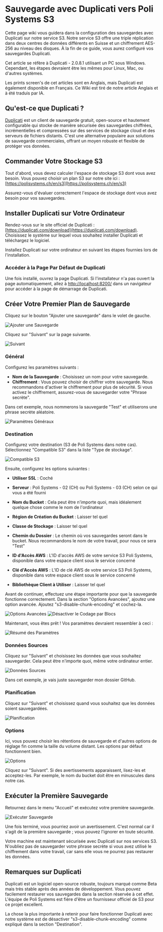 # Sauvegarde avec Duplicati vers Poli Systems S3

Cette page wiki vous guidera dans la configuration des sauvegardes avec Duplicati sur notre service S3. Notre service S3 offre une triple réplication dans deux centres de données différents en Suisse et un chiffrement AES-256 au niveau des disques. À la fin de ce guide, vous aurez configuré vos sauvegardes Duplicati.

Cet article se réfère à Duplicati - 2.0.8.1 utilisant un PC sous Windows. Cependant, les étapes devraient être les mêmes pour Linux, Mac, ou d'autres systèmes.

Les prints screen's de cet articles sont en Anglais, mais Duplicati est également disponible en Français.
Ce Wiki est tiré de notre article Anglais et à été traduis par IA.

## Qu'est-ce que Duplicati ?

[Duplicati](https://duplicati.com) est un client de sauvegarde gratuit, open-source et hautement configurable qui stocke de manière sécurisée des sauvegardes chiffrées, incrémentielles et compressées sur des services de stockage cloud et des serveurs de fichiers distants. C'est une alternative populaire aux solutions de sauvegarde commerciales, offrant un moyen robuste et flexible de protéger vos données.

## Commander Votre Stockage S3

Tout d'abord, vous devez calculer l'espace de stockage S3 dont vous avez besoin. Vous pouvez choisir un plan S3 sur notre site ici : [https://polisystems.ch/en/s3](https://polisystems.ch/en/s3)

Assurez-vous d'évaluer correctement l'espace de stockage dont vous avez besoin pour vos sauvegardes.

## Installer Duplicati sur Votre Ordinateur

Rendez-vous sur le site officiel de Duplicati : [https://duplicati.com/download](https://duplicati.com/download). Choisissez le système sur lequel vous souhaitez installer Duplicati et téléchargez le logiciel.

Installez Duplicati sur votre ordinateur en suivant les étapes fournies lors de l'installation.

### Accéder à la Page Par Défaut de Duplicati

Une fois installé, ouvrez la page Duplicati. Si l'installateur n'a pas ouvert la page automatiquement, allez à [http://localhost:8200/](http://localhost:8200/) dans un navigateur pour accéder à la page de démarrage de Duplicati.

## Créer Votre Premier Plan de Sauvegarde

Cliquez sur le bouton "Ajouter une sauvegarde" dans le volet de gauche.

![Ajouter une Sauvegarde](https://i.imgur.com/OLSEBIU.png)

Cliquez sur "Suivant" sur la page suivante.

![Suivant](https://i.imgur.com/Nr2Gmw4.png)

### Général

Configurez les paramètres suivants :
- **Nom de la Sauvegarde** : Choisissez un nom pour votre sauvegarde.
- **Chiffrement** : Vous pouvez choisir de chiffrer votre sauvegarde. Nous recommandons d'activer le chiffrement pour plus de sécurité. Si vous activez le chiffrement, assurez-vous de sauvegarder votre "Phrase secrète".

Dans cet exemple, nous nommerons la sauvegarde "Test" et utiliserons une phrase secrète aléatoire.

![Paramètres Généraux](https://i.imgur.com/5ojOcHQ.png)

### Destination

Configurez votre destination (S3 de Poli Systems dans notre cas). Sélectionnez "Compatible S3" dans la liste "Type de stockage".

![Compatible S3](https://i.imgur.com/hKanLho.png)

Ensuite, configurez les options suivantes :

- **Utiliser SSL** : Coché

- **Serveur** : Poli Systems - 02 (CH) ou Poli Systems - 03 (CH) selon ce qui vous a été fourni

- **Nom du Bucket** : Cela peut être n'importe quoi, mais idéalement quelque chose comme le nom de l'ordinateur

- **Région de Création du Bucket** : Laisser tel quel

- **Classe de Stockage** : Laisser tel quel

- **Chemin du Dossier** : Le chemin où vos sauvegardes seront dans le bucket. Nous recommandons le nom de votre travail, pour nous ce sera "Test"

- **ID d'Accès AWS** : L'ID d'accès AWS de votre service S3 Poli Systems, disponible dans votre espace client sous le service concerné

- **Clé d'Accès AWS** : L'ID de clé AWS de votre service S3 Poli Systems, disponible dans votre espace client sous le service concerné

- **Bibliothèque Client à Utiliser** : Laisser tel quel


Avant de continuer, effectuez une étape importante pour que la sauvegarde fonctionne correctement. Dans la section "Options Avancées", ajoutez une option avancée. Ajoutez "s3-disable-chunk-encoding" et cochez-la.

![Options Avancées](https://i.imgur.com/etVGdcN.png)
![Désactiver le Codage par Blocs](https://i.imgur.com/OfixPBQ.png)

Maintenant, vous êtes prêt ! Vos paramètres devraient ressembler à ceci :

![Résumé des Paramètres](https://i.imgur.com/Wss5u5Q.png)

### Données Sources

Cliquez sur "Suivant" et choisissez les données que vous souhaitez sauvegarder. Cela peut être n'importe quoi, même votre ordinateur entier.

![Données Sources](https://i.imgur.com/Wqzd8WA.png)

Dans cet exemple, je vais juste sauvegarder mon dossier GitHub.

### Planification

Cliquez sur "Suivant" et choisissez quand vous souhaitez que les données soient sauvegardées.

![Planification](https://i.imgur.com/SNErbwf.png)

### Options

Ici, vous pouvez choisir les rétentions de sauvegarde et d'autres options de réglage fin comme la taille du volume distant. Les options par défaut fonctionnent bien.

![Options](https://i.imgur.com/p3edKta.png)

Cliquez sur "Suivant". Si des avertissements apparaissent, lisez-les et acceptez-les. Par exemple, le nom du bucket doit être en minuscules dans notre cas.

## Exécuter la Première Sauvegarde

Retournez dans le menu "Accueil" et exécutez votre première sauvegarde.

![Exécuter Sauvegarde](https://i.imgur.com/3rUk0lP.png)

Une fois terminé, vous pourriez avoir un avertissement. C'est normal car il s'agit de la première sauvegarde ; vous pouvez l'ignorer en toute sécurité.

Votre machine est maintenant sécurisée avec Duplicati sur nos services S3. N'oubliez pas de sauvegarder votre phrase secrète si vous avez utilisé le chiffrement dans votre travail, car sans elle vous ne pourrez pas restaurer les données.

## Remarques sur Duplicati

Duplicati est un logiciel open-source robuste, toujours marqué comme Beta mais très stable après des années de développement. Vous pouvez facilement restaurer vos sauvegardes dans la section réservée à cet effet. L'équipe de Poli Systems est fière d'être un fournisseur officiel de S3 pour ce projet excellent.

La chose la plus importante à retenir pour faire fonctionner Duplicati avec notre système est de désactiver "s3-disable-chunk-encoding" comme expliqué dans la section "Destination".